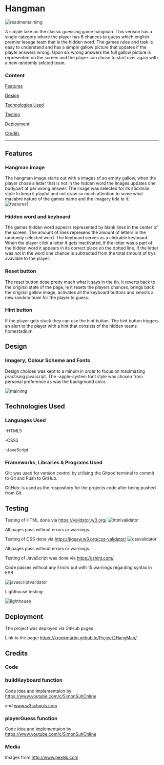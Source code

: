 # Hangman 
![readmemainimg](https://user-images.githubusercontent.com/93250649/175928464-ab6f8c9d-3281-4d5f-baf7-651387f84c19.JPG)

A simple take on the classic guessing game hangman. This verison has a single category where the player has 6 chances to guess which english premier leauge team that is the hidden word. The games rules and task is easy to understand and has a simple gallow picture that updates if the player answers wrong. Upon six wrong answers the full gallow picture is represented on the screen and the player can chose to start over again with a new randomly selcted team.

### Content
[Features](#section-1)

[Design](#section-2)

[Technologies Used](#section-3)

[Testing](#section-4)

[Deployment](#section-5)

[Credits](#section-6)


------

## <a name="section-1"></a> Features

### Hangman image
The hangman image starts out with a images of an empty gallow, when the player chose a letter that is not in the hidden word the images updates one bodypart at per wrong answer. The image was selected for its stickman style to keep it playful and not draw so much attention to some what macabre nature of the games name and the imagary tide to it.    
![features1](https://user-images.githubusercontent.com/93250649/175928932-ae6bcf9e-ed72-4c07-b6b6-91dd05fe4a7b.JPG)


### Hidden word and keyboard  
The games hidden word appears represented by blank lines in the center of the screen. The amount of lines represens the amount of letters in the randomly selected word. The keyboard serves as a clickable keyboard. When the player click a letter it gets inactivated, if the letter was a part of the hidden word it appears in its correct place on the dotted line, if the letter was not in the word one chance is subtracted from the total amount of trys avavlible to the player.

### Reset button
The reset button dose pretty much what it says in the tin. It reverts back to the original state of the page, ie it resets the players chances, brings back the original gallow image, activates all the keyboard buttons and selects a new random team for the player to guess.

### Hint button 
If the player gets stuck they can use the hint button. The hint button triggers an alert to the player with a hint that consists of the hidden teams homestadium. 

## <a name="section-2"></a> Design
### Imagery, Colour Scheme and Fonts
Design choices was kept to a minum in order to focus on maximazing practising javascript. The -apple-system font style was chosen from personal preference as was the background color. 



![mainimg](https://user-images.githubusercontent.com/93250649/169667168-9af52650-0851-4afa-ad4a-2d1dfa73b31e.JPG)



## <a name="section-3"></a> Technologies Used
### Languages Used

-HTML5

-CSS3

-JavaScript 

### Frameworks, Libraries & Programs Used

Git: was used for version control by utilising the Gitpod terminal to commit to Git and Push to GitHub.

GitHub: is used as the respository for the projects code after being pushed from Git.



## <a name="section-4"></a> Testing
Testing of HTML done via https://validator.w3.org/
![htmlvalidator](https://user-images.githubusercontent.com/93250649/169666971-2a0c180e-6514-4748-9938-b278f81d5102.JPG)

All pages pass without errors or warnings

Testing of CSS done via https://jigsaw.w3.org/css-validator/
![cssvalidator](https://user-images.githubusercontent.com/93250649/169666907-f39c9ec2-bb36-4c77-8400-b708ea088bdc.JPG)

All pages pass without errors or warnings

Testing of JavaScript was done via https://jshint.com/

Code passes without any Errors but with 15 warnings regarding syntax in ES6

![javascriptvalidator](https://user-images.githubusercontent.com/93250649/169667228-9a952089-3968-4636-9ea7-c0565fe9c1f3.JPG)

Lighthouse testing: 

![lighthouse](https://user-images.githubusercontent.com/93250649/169667332-ff4fd64a-31d1-42f3-9a50-b9be135b7c2c.JPG)


## <a name="section-5"></a> Deployment
The project was deployed via GitHub pages 

Link to the page: https://krookmartin.github.io/Project2HangMan/
## <a name="section-6"></a> Credits

### Code

### buildKeyboard function
Code idea and implementaion by https://www.youtube.com/c/SimonSuhOnline

and www.w3schools.com

### playerGuess function 
Code idea and implementaion by https://www.youtube.com/c/SimonSuhOnline



### Media

Images from http://www.pexels.com

